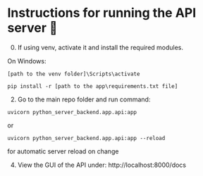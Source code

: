 # Instructions for running the API server 🚀

0. If using venv, activate it and install the required modules.

On Windows:

`[path to the venv folder]\Scripts\activate`

`pip install -r [path to the app\requirements.txt file]`

2. Go to the main repo folder and run command:

`uvicorn python_server_backend.app.api:app`

or

`uvicorn python_server_backend.app.api:app --reload`

for automatic server reload on change

4. View the GUI of the API under:
http://localhost:8000/docs
